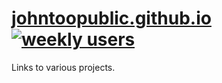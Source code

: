 [johntoopublic.github.io](http://johntoopublic.github.io) [![weekly users](https://analytics-badge.appspot.com/badge/UA-50859182-3.svg)](https://analytics-badge.appspot.com/)
=======================

Links to various projects.
